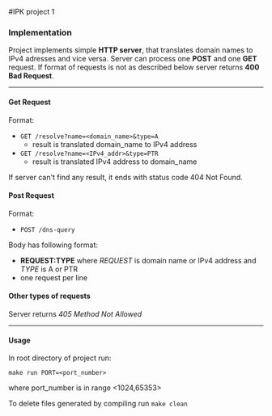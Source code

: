 #IPK project 1

### Implementation
Project implements simple **HTTP server**, that translates domain names to IPv4 adresses and vice versa.
Server can process one **POST** and one **GET** request. If format of requests is not as described below
server returns **400 Bad Request**.
 ___

#### Get Request
Format: 
* `GET /resolve?name=<domain_name>&type=A`
    * result is translated domain_name to IPv4 address 
* `GET /resolve?name=<IPv4_addr>&type=PTR`
    * result is translated IPv4 address to domain_name

If server can't find any result, it ends with status code 404 Not Found.

#### Post Request
Format:
* `POST /dns-query`

Body has following format:
* **REQUEST:TYPE** where *REQUEST* is domain name or IPv4 address and *TYPE* is A or PTR
* one request per line

#### Other types of requests
Server returns *405 Method Not Allowed*

 ___

#### Usage
        
In root directory of project run:
 
`make run PORT=<port_number>`
 
 where port_number is in range <1024,65353>

To delete files generated by compiling run `make clean`
